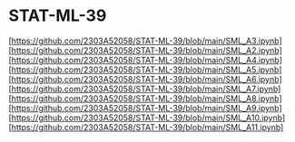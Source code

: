# STAT-ML-39
[https://github.com/2303A52058/STAT-ML-39/blob/main/SML_A3.ipynb]
[https://github.com/2303A52058/STAT-ML-39/blob/main/SML_A2.ipynb]
[https://github.com/2303A52058/STAT-ML-39/blob/main/SML_A4.ipynb]
[https://github.com/2303A52058/STAT-ML-39/blob/main/SML_A5.ipynb]
[https://github.com/2303A52058/STAT-ML-39/blob/main/SML_A6.ipynb]
[https://github.com/2303A52058/STAT-ML-39/blob/main/SML_A7.ipynb]
[https://github.com/2303A52058/STAT-ML-39/blob/main/SML_A8.ipynb]
[https://github.com/2303A52058/STAT-ML-39/blob/main/SML_A9.ipynb]
[https://github.com/2303A52058/STAT-ML-39/blob/main/SML_A10.ipynb]
[https://github.com/2303A52058/STAT-ML-39/blob/main/SML_A11.ipynb]
